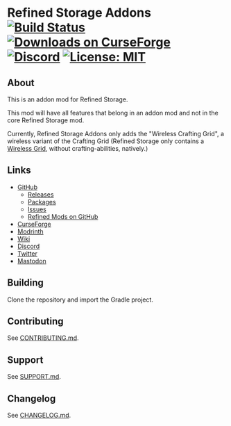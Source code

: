 # Refined Storage Addons [![Build Status](https://github.com/refinedmods/refinedstorageaddons/actions/workflows/build.yml/badge.svg?branch=develop)](https://github.com/refinedmods/refinedstorageaddons/actions/workflows/build.yml) [![Downloads on CurseForge](http://cf.way2muchnoise.eu/full_272302_downloads.svg)](http://minecraft.curseforge.com/projects/refined-storage) [![Discord](https://img.shields.io/discord/342942776494653441)](https://discordapp.com/invite/VYzsydb) [![License: MIT](https://img.shields.io/badge/License-MIT-yellow.svg)](LICENSE.md)

## About

This is an addon mod for Refined Storage.

This mod will have all features that belong in an addon mod and not in the core Refined Storage mod.

Currently, Refined Storage Addons only adds the "Wireless Crafting Grid", a wireless variant of the Crafting Grid (Refined Storage only contains a [Wireless Grid](https://refinedmods.com/refined-storage/wiki/wireless-grid.html), without crafting-abilities, natively.)

## Links

- [GitHub](https://github.com/refinedmods/refinedstorageaddons)
    - [Releases](https://github.com/refinedmods/refinedstorageaddons/releases)
    - [Packages](https://github.com/refinedmods/refinedstorageaddons/packages)
    - [Issues](https://github.com/refinedmods/refinedstorageaddons/issues)
    - [Refined Mods on GitHub](https://github.com/refinedmods)
- [CurseForge](https://curseforge.com/minecraft/mc-mods/refined-storage-addons)
- [Modrinth](https://modrinth.com/mod/refined-storage-addons)
- [Wiki](https://refinedmods.com/refined-storage-addons/)
- [Discord](https://discordapp.com/invite/VYzsydb)
- [Twitter](https://twitter.com/refinedmods)
- [Mastodon](https://anvil.social/@refinedmods)

## Building

Clone the repository and import the Gradle project.

## Contributing

See [CONTRIBUTING.md](.github/CONTRIBUTING.md).

## Support

See [SUPPORT.md](.github/SUPPORT.md).

## Changelog

See [CHANGELOG.md](CHANGELOG.md).
